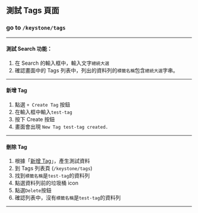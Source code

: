 ## 測試 Tags 頁面

### go to  `/keystone/tags` 

---

#### 測試 Search 功能：
1. 在 Search 的輸入框中，輸入文字`總統大選` 
2. 確認畫面中的 Tags 列表中，列出的資料列的`標籤名稱`包含`總統大選`字串。

---

#### 新增 Tag
1. 點選 `+ Create Tag` 按鈕
2. 在輸入框中輸入`test-tag`
3. 按下 Create 按鈕
4. 畫面會出現 `New Tag test-tag created.`

---

#### 刪除 Tag
1. 根據「[新增 Tag](#新增-tag)」，產生測試資料
2. 到 Tags 列表頁 (`/keystone/tags`)
3. 找到`標籤名稱`是`test-tag`的資料列
4. 點選資料列前的垃圾桶 icon
5. 點選`Delete`按鈕
6. 確認列表中，沒有`標籤名稱`是`test-tag`的資料列

---
